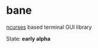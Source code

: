 # bane
[ncurses](https://www.gnu.org/software/ncurses/) based terminal GUI library

State: **early alpha**
